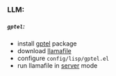 ### LLM:

##### ```gptel```:
* install [gptel](https://github.com/karthink/gptel) package
* download [llamafile](https://github.com/Mozilla-Ocho/llamafile)
* configure ```config/lisp/gptel.el```
* run llamafile in [server](https://github.com/Mozilla-Ocho/llamafile#new-v2-server) mode
